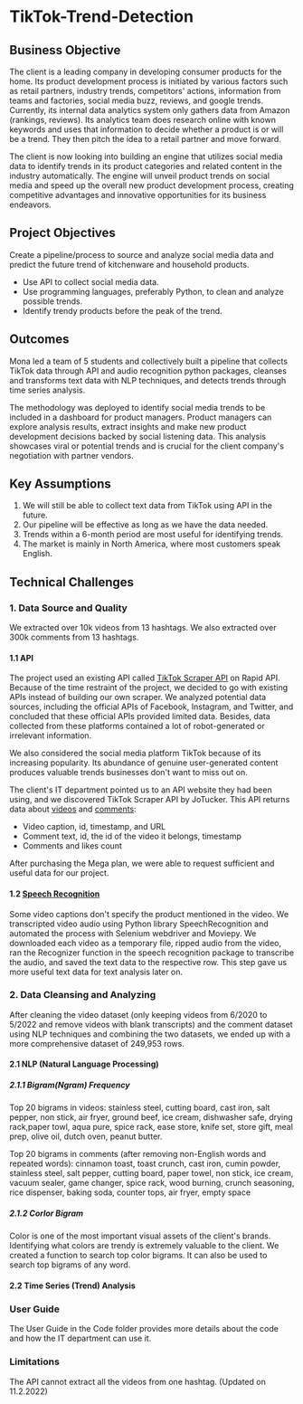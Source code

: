 # TikTok-Trend-Detection

## Business Objective
The client is a leading company in developing consumer products for the home. Its product development process is initiated by various factors such as retail partners, industry trends, competitors' actions, information from teams and factories, social media buzz, reviews, and google trends. Currently, its internal data analytics system only gathers data from Amazon (rankings, reviews). Its analytics team does research online with known keywords and uses that information to decide whether a product is or will be a trend. They then pitch the idea to a retail partner and move forward.

The client is now looking into building an engine that utilizes social media data to identify trends in its product categories and related content in the industry automatically. The engine will unveil product trends on social media and speed up the overall new product development process, creating competitive advantages and innovative opportunities for its business endeavors.

## Project Objectives
Create a pipeline/process to source and analyze social media data and predict the future trend of kitchenware and household products.
- Use API to collect social media data.
- Use programming languages, preferably Python, to clean and analyze possible trends. 
- Identify trendy products before the peak of the trend.

## Outcomes
Mona led a team of 5 students and collectively built a pipeline that collects TikTok data through API and audio recognition python packages, cleanses and transforms text data with NLP techniques, and detects trends through time series analysis. 

The methodology was deployed to identify social media trends to be included in a dashboard for product managers. Product managers can explore analysis results, extract insights and make new product development decisions backed by social listening data. This analysis showcases viral or potential trends and is crucial for the client company's negotiation with partner vendors.

## Key Assumptions
1. We will still be able to collect text data from TikTok using API in the future. 
2. Our pipeline will be effective as long as we have the data needed.
3. Trends within a 6-month period are most useful for identifying trends.
4. The market is mainly in North America, where most customers speak English.

## Technical Challenges
### 1. Data Source and Quality
We extracted over 10k videos from 13 hashtags. We also extracted over 300k comments from 13 hashtags.

#### 1.1 API
The project used an existing API called [TikTok Scraper API](https://rapidapi.com/JoTucker/api/tiktok-scraper2/) on Rapid API.
Because of the time restraint of the project, we decided to go with existing APIs instead of building our own scraper. We analyzed potential data sources, including the official APIs of Facebook, Instagram, and Twitter, and concluded that these official APIs provided limited data. Besides, data collected from these platforms contained a lot of robot-generated or irrelevant information.

We also considered the social media platform TikTok because of its increasing popularity. Its abundance of genuine user-generated content produces valuable trends businesses don't want to miss out on.

The client's IT department pointed us to an API website they had been using, and we discovered TikTok Scraper API by JoTucker. This API returns data about [videos](https://github.com/Mona0102/TikTok-Trend-Detection/blob/main/Code/1.Get%20Videos%20Multiple%20Hashtags.ipynb) and [comments](https://github.com/Mona0102/TikTok-Trend-Detection/blob/main/Code/2.Get%20Comments.ipynb):
- Video caption, id, timestamp, and URL
- Comment text, id, the id of the video it belongs, timestamp
- Comments and likes count

After purchasing the Mega plan, we were able to request sufficient and useful data for our project.

#### 1.2 [Speech Recognition](https://github.com/Mona0102/TikTok-Trend-Detection/blob/main/Code/3.Sound%20Recognition%20for%20Videos.ipynb) 
Some video captions don't specify the product mentioned in the video. We transcripted video audio using Python library SpeechRecognition and automated the process with Selenium webdriver and Moviepy. We downloaded each video as a temporary file, ripped audio from the video, ran the Recognizer function in the speech recognition package to transcribe the audio, and saved the text data to the respective row. This step gave us more useful text data for text analysis later on.

### 2. Data Cleansing and Analyzing
After cleaning the video dataset (only keeping videos from 6/2020 to 5/2022 and remove videos with blank transcripts) and the comment dataset using NLP techniques and combining the two datasets, we ended up with a more comprehensive dataset of 249,953 rows.

#### 2.1 NLP (Natural Language Processing)
##### 2.1.1 Bigram(Ngram) Frequency

Top 20 bigrams in videos:
stainless steel, cutting board, cast iron, salt pepper, non stick, air fryer, ground beef, ice cream, dishwasher safe, drying rack,paper towl, aqua pure, spice rack, ease store, knife set, store gift, meal prep, olive oil, dutch oven, peanut butter.

Top 20 bigrams in comments (after removing non-English words and repeated words):
cinnamon toast, toast crunch, cast iron, cumin powder, stainless steel, salt pepper, cutting board, paper towel, non stick, ice cream, vacuum sealer, game changer, spice rack, wood burning, crunch seasoning, rice dispenser, baking soda, counter tops, air fryer, empty space

##### 2.1.2 Corlor Bigram
Color is one of the most important visual assets of the client's brands. Identifying what colors are trendy is extremely valuable to the client.
We created a function to search top color bigrams. It can also be used to search top bigrams of any word.

#### 2.2 Time Series (Trend) Analysis



### User Guide
The User Guide in the Code folder provides more details about the code and how the IT department can use it.

### Limitations
The API cannot extract all the videos from one hashtag.
(Updated on 11.2.2022)
